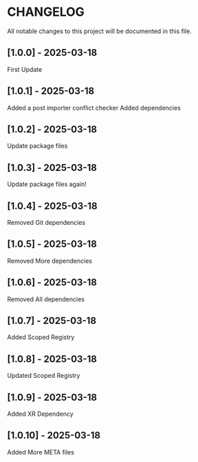 # CHANGELOG

All notable changes to this project will be documented in this file.

## [1.0.0] - 2025-03-18
First Update
## [1.0.1] - 2025-03-18
Added a post importer conflict checker
Added dependencies
## [1.0.2] - 2025-03-18
Update package files
## [1.0.3] - 2025-03-18
Update package files again!
## [1.0.4] - 2025-03-18
Removed Git dependencies
## [1.0.5] - 2025-03-18
Removed More dependencies
## [1.0.6] - 2025-03-18
Removed All dependencies
## [1.0.7] - 2025-03-18
Added Scoped Registry
## [1.0.8] - 2025-03-18
Updated Scoped Registry
## [1.0.9] - 2025-03-18
Added XR Dependency
## [1.0.10] - 2025-03-18
Added More META files